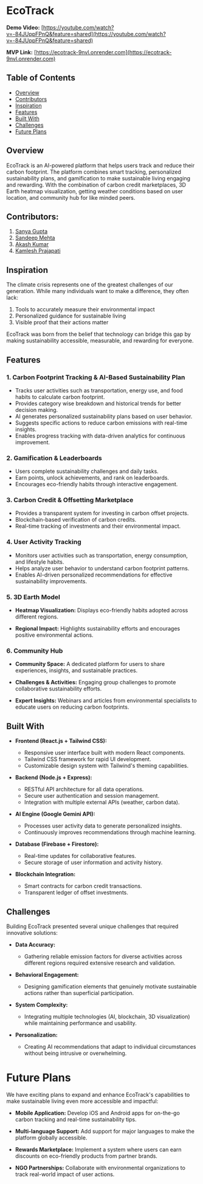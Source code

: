 # EcoTrack

**Demo Video:** [https://youtube.com/watch?v=-84JUppFPnQ&feature=shared](https://youtube.com/watch?v=-84JUppFPnQ&feature=shared)

**MVP Link:** [https://ecotrack-9nvl.onrender.com](https://ecotrack-9nvl.onrender.com)

## Table of Contents

  - [Overview](#overview)
  - [Contributors](#contributors)
  - [Inspiration](#inspiration)
  - [Features](#features)
  - [Built With](#built-with)
  - [Challenges](#challenges)
  - [Future Plans](#future-plans)

## Overview

EcoTrack is an AI-powered platform that helps users track and reduce their carbon footprint. The platform combines smart tracking, personalized sustainability plans, and gamification to make sustainable living engaging and rewarding. With the combination of carbon credit marketplaces, 3D Earth heatmap visualization, getting weather conditions based on user location, and community hub for like minded peers.

## Contributors:

1. [Sanya Gupta](https://www.linkedin.com/in/sanya-gupta-2466052a6/)
2. [Sandeep Mehta](https://www.linkedin.com/in/sandeep-mehta-90a1212b7/)
3. [Akash Kumar](https://www.linkedin.com/in/akash-kumar-iitp/)
4. [Kamlesh Prajapati](https://www.linkedin.com/in/kamlesh5242/)

## Inspiration

The climate crisis represents one of the greatest challenges of our generation. While many individuals want to make a difference, they often lack:
1. Tools to accurately measure their environmental impact
2. Personalized guidance for sustainable living
3. Visible proof that their actions matter

EcoTrack was born from the belief that technology can bridge this gap by making sustainability accessible, measurable, and rewarding for everyone.

## Features

### 1. Carbon Footprint Tracking & AI-Based Sustainability Plan
- Tracks user activities such as transportation, energy use, and food habits to calculate carbon footprint.
- Provides category wise breakdown and historical trends for better decision making.
- AI generates personalized sustainability plans based on user behavior.
- Suggests specific actions to reduce carbon emissions with real-time insights.
- Enables progress tracking with data-driven analytics for continuous improvement.

### 2. Gamification & Leaderboards
- Users complete sustainability challenges and daily tasks.
- Earn points, unlock achievements, and rank on leaderboards.
- Encourages eco-friendly habits through interactive engagement.

### 3. Carbon Credit & Offsetting Marketplace
- Provides a transparent system for investing in carbon offset projects.
- Blockchain-based verification of carbon credits.
- Real-time tracking of investments and their environmental impact.

### 4. User Activity Tracking
- Monitors user activities such as transportation, energy consumption, and lifestyle habits.
- Helps analyze user behavior to understand carbon footprint patterns.
- Enables AI-driven personalized recommendations for effective sustainability improvements.

### 5. 3D Earth Model
- **Heatmap Visualization:** Displays eco-friendly habits adopted across different regions.

- **Regional Impact:** Highlights sustainability efforts and encourages positive environmental actions.

### 6. Community Hub
- **Community Space:** A dedicated platform for users to share experiences, insights, and sustainable practices.

- **Challenges & Activities:** Engaging group challenges to promote collaborative sustainability efforts.

- **Expert Insights:** Webinars and articles from environmental specialists to educate users on reducing carbon footprints.

## Built With

- **Frontend (React.js + Tailwind CSS):**
  - Responsive user interface built with modern React components.
  - Tailwind CSS framework for rapid UI development.
  - Customizable design system with Tailwind's theming capabilities.

- **Backend (Node.js + Express):**
  - RESTful API architecture for all data operations.
  - Secure user authentication and session management.
  - Integration with multiple external APIs (weather, carbon data).

- **AI Engine (Google Gemini API):**
  - Processes user activity data to generate personalized insights.
  - Continuously improves recommendations through machine learning.

- **Database (Firebase + Firestore):**
  - Real-time updates for collaborative features.
  - Secure storage of user information and activity history.

- **Blockchain Integration:**
  - Smart contracts for carbon credit transactions.
  - Transparent ledger of offset investments.

## Challenges

Building EcoTrack presented several unique challenges that required innovative solutions:

- **Data Accuracy:** 
  - Gathering reliable emission factors for diverse activities across different regions required extensive research and validation.

- **Behavioral Engagement:**
  - Designing gamification elements that genuinely motivate sustainable actions rather than superficial participation.

- **System Complexity:**
  - Integrating multiple technologies (AI, blockchain, 3D visualization) while maintaining performance and usability.

- **Personalization:**
  - Creating AI recommendations that adapt to individual circumstances without being intrusive or overwhelming.

# Future Plans

We have exciting plans to expand and enhance EcoTrack's capabilities to make sustainable living even more accessible and impactful:

- **Mobile Application:** Develop iOS and Android apps for on-the-go carbon tracking and real-time sustainability tips.

- **Multi-language Support:** Add support for major languages to make the platform globally accessible.

- **Rewards Marketplace:** Implement a system where users can earn discounts on eco-friendly products from partner brands.

- **NGO Partnerships:** Collaborate with environmental organizations to track real-world impact of user actions.

